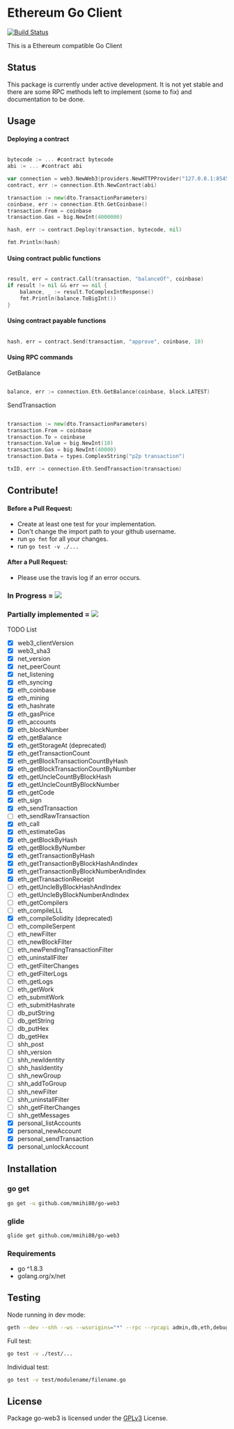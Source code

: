 # Ethereum Go Client

[![Build Status](https://travis-ci.org/mmihi80/go-web3.svg?branch=master)](https://travis-ci.org/mmihi80/go-web3)

This is a Ethereum compatible Go Client

## Status

This package is currently under active development. It is not yet stable and there are some RPC methods left to implement (some to fix) and documentation to be done.

## Usage

#### Deploying a contract

```go

bytecode := ... #contract bytecode
abi := ... #contract abi

var connection = web3.NewWeb3(providers.NewHTTPProvider("127.0.0.1:8545", 10, false))
contract, err := connection.Eth.NewContract(abi)

transaction := new(dto.TransactionParameters)
coinbase, err := connection.Eth.GetCoinbase()
transaction.From = coinbase
transaction.Gas = big.NewInt(4000000)

hash, err := contract.Deploy(transaction, bytecode, nil)

fmt.Println(hash)

```

#### Using contract public functions

```go

result, err = contract.Call(transaction, "balanceOf", coinbase)
if result != nil && err == nil {
	balance, _ := result.ToComplexIntResponse()
	fmt.Println(balance.ToBigInt())
}

```

#### Using contract payable functions

```go

hash, err = contract.Send(transaction, "approve", coinbase, 10)

```

#### Using RPC commands

GetBalance

```go

balance, err := connection.Eth.GetBalance(coinbase, block.LATEST)

```

SendTransaction

```go

transaction := new(dto.TransactionParameters)
transaction.From = coinbase
transaction.To = coinbase
transaction.Value = big.NewInt(10)
transaction.Gas = big.NewInt(40000)
transaction.Data = types.ComplexString("p2p transaction")

txID, err := connection.Eth.SendTransaction(transaction)

```


## Contribute!

#### Before a Pull Request:
- Create at least one test for your implementation.
- Don't change the import path to your github username.
- run `go fmt` for all your changes.
- run `go test -v ./...`

#### After a Pull Request:
- Please use the travis log if an error occurs.

### In Progress = ![](https://placehold.it/15/FFFF00/000000?text=+)
### Partially implemented = ![](https://placehold.it/15/008080/000000?text=+)

TODO List

- [x] web3_clientVersion
- [x] web3_sha3
- [x] net_version
- [x] net_peerCount
- [x] net_listening
- [x] eth_syncing
- [x] eth_coinbase
- [x] eth_mining
- [x] eth_hashrate
- [x] eth_gasPrice
- [x] eth_accounts
- [x] eth_blockNumber
- [x] eth_getBalance
- [x] eth_getStorageAt (deprecated)
- [x] eth_getTransactionCount
- [x] eth_getBlockTransactionCountByHash
- [x] eth_getBlockTransactionCountByNumber
- [x] eth_getUncleCountByBlockHash
- [x] eth_getUncleCountByBlockNumber
- [x] eth_getCode
- [x] eth_sign
- [x] eth_sendTransaction
- [ ] eth_sendRawTransaction
- [x] eth_call
- [x] eth_estimateGas
- [x] eth_getBlockByHash
- [x] eth_getBlockByNumber
- [x] eth_getTransactionByHash
- [x] eth_getTransactionByBlockHashAndIndex
- [x] eth_getTransactionByBlockNumberAndIndex
- [x] eth_getTransactionReceipt
- [ ] eth_getUncleByBlockHashAndIndex
- [ ] eth_getUncleByBlockNumberAndIndex
- [ ] eth_getCompilers
- [ ] eth_compileLLL
- [x] eth_compileSolidity (deprecated)
- [ ] eth_compileSerpent
- [ ] eth_newFilter
- [ ] eth_newBlockFilter
- [ ] eth_newPendingTransactionFilter
- [ ] eth_uninstallFilter
- [ ] eth_getFilterChanges
- [ ] eth_getFilterLogs
- [ ] eth_getLogs
- [ ] eth_getWork
- [ ] eth_submitWork
- [ ] eth_submitHashrate
- [ ] db_putString
- [ ] db_getString
- [ ] db_putHex
- [ ] db_getHex
- [ ] shh_post
- [ ] shh_version
- [ ] shh_newIdentity
- [ ] shh_hasIdentity
- [ ] shh_newGroup
- [ ] shh_addToGroup
- [ ] shh_newFilter
- [ ] shh_uninstallFilter
- [ ] shh_getFilterChanges
- [ ] shh_getMessages
- [x] personal_listAccounts
- [x] personal_newAccount
- [x] personal_sendTransaction
- [x] personal_unlockAccount

## Installation

### go get

```bash
go get -u github.com/mmihi80/go-web3
```

### glide

```bash
glide get github.com/mmihi80/go-web3
```

### Requirements

* go ^1.8.3
* golang.org/x/net

## Testing

Node running in dev mode:

```bash
geth --dev --shh --ws --wsorigins="*" --rpc --rpcapi admin,db,eth,debug,miner,net,shh,txpool,personal,web3 --mine
```

Full test:

```bash
go test -v ./test/...
```

Individual test:
```bash
go test -v test/modulename/filename.go
```

## License

Package go-web3 is licensed under the [GPLv3](https://www.gnu.org/licenses/gpl-3.0.en.html) License.
